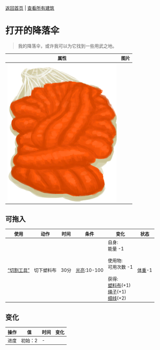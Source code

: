 [返回首页](index.md)   |  [查看所有建筑](building.md)
# 打开的降落伞  
> 我的降落伞，或许我可以为它找到一些用武之地。  
  
  属性  |   图片   
 ----  |  ----:   
   |  ![](Sprite/Parachute.png)   
  
## 可拖入  
使用  |  动作  |  时间  |  条件  |  变化  |  状态  
----  |  ----  |  ----  |  ----  |  ----  |  ----  
[“切割工具”](tag_Cutter.md)  |  切下塑料布  |  30分  |  [光亮](Light.md):10-100  |  自身:<br>能量  -1<br><br>使用物:<br>可用次数  -1<br><br>获得:<br>[塑料布](PlasticSheet.md)(+1)<br>[绳子](Rope.md)(+1)<br>[细线](CordFiber.md)(+2)<br>  |  [体重](Weight.md)-1  
## 变化  
操作  |  值  |  时间  |  变化  
----  |  ----  |  ----  |  ----  
进度  |  初始：2  |  -  |    
